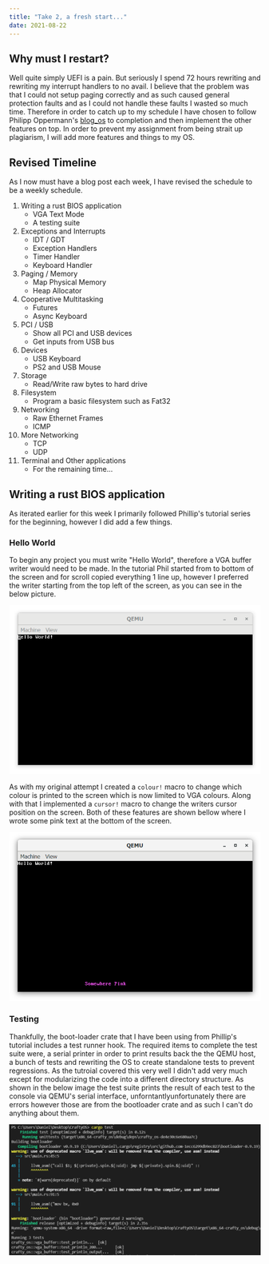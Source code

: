 ```yaml
---
title: "Take 2, a fresh start..."
date: 2021-08-22
---
```


## Why must I restart?

Well quite simply UEFI is a pain. But seriously I spend 72 hours rewriting and rewriting my interrupt handlers to no avail. I believe that the problem was that I could not setup paging correctly and as such caused general protection faults and as I could not handle these faults I wasted so much time. Therefore in order to catch up to my schedule I have chosen to follow Philipp Oppermann's [blog_os](https://os.phil-opp.com/) to completion and then implement the other features on top. In order to prevent my assignment from being strait up plagiarism, I will add more features and things to my OS.

## Revised Timeline

As I now must have a blog post each week, I have revised the schedule to be a weekly schedule.

1. Writing a rust BIOS application
   * VGA Text Mode
   * A testing suite
2. Exceptions and Interrupts
   * IDT / GDT
   * Exception Handlers
   * Timer Handler
   * Keyboard Handler
3. Paging / Memory
   * Map Physical Memory
   * Heap Allocator
4. Cooperative Multitasking
   * Futures
   * Async Keyboard
5. PCI / USB
   * Show all PCI and USB devices
   * Get inputs from USB bus
6. Devices
   * USB Keyboard
   * PS2 and USB Mouse
7. Storage
   * Read/Write raw bytes to hard drive
8. Filesystem
   * Program a basic filesystem such as Fat32
9. Networking
   * Raw Ethernet Frames
   * ICMP
10. More Networking
    * TCP
    * UDP
11. Terminal and Other applications
    * For the remaining time...

## Writing a rust BIOS application

As iterated earlier for this week I primarily followed Phillip's tutorial series for the beginning, however I did add a few things.

### Hello World

To begin any project you must write "Hello World", therefore a VGA buffer writer would need to be made. In the tutorial Phil started from to bottom of the screen and for scroll copied everything 1 line up, however I preferred the writer starting from the top left of the screen, as you can see in the below picture.

![hello world screenshot](helloworld.png "Hello World screenshot")

As with my original attempt I created a `colour!` macro to change which colour is printed to the screen which is now limited to VGA colours. Along with that I implemented a `cursor!` macro to change the writers cursor position on the screen.  Both of these features are shown bellow where I wrote some pink text at the bottom of the screen.

![pink text screenshot](pink.png "pink text screenshot")

### Testing

Thankfully, the boot-loader crate that I have been using from Phillip's tutorial includes a test runner hook. The required items to complete the test suite were, a serial printer in order to print results back the the QEMU host, a bunch of tests and rewriting the OS to create standalone tests to prevent regressions. As the tutroial covered this very well I didn't add very much except for modularizing the code into a different directory structure. As shown in the below image the test suite prints the result of each test to the console via QEMU's serial interface, unforntantlyunfortunately there are errors however those are from the bootloader crate and as such I can't do anything about them.

![testing screenshot](testing.png "testing screenshot")
